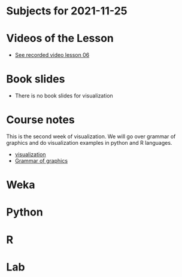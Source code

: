 # Subjects for 2021-11-25

# Videos of the Lesson

- [See recorded video lesson 06](TODO)

# Book slides

- There is no book slides for visualization

# Course notes

This is the second week of visualization. 
We will go over grammar of graphics and do visualization examples in python and R languages.

- [visualization](../course-content/visualization.md)
- [Grammar of graphics](../course-content/grammar-of-graphics.md)



# Weka



# Python



# R 



# Lab





